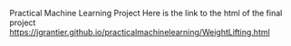 Practical Machine Learning Project
Here is the link to the html of the final project https://jgrantier.github.io/practicalmachinelearning/WeightLifting.html
